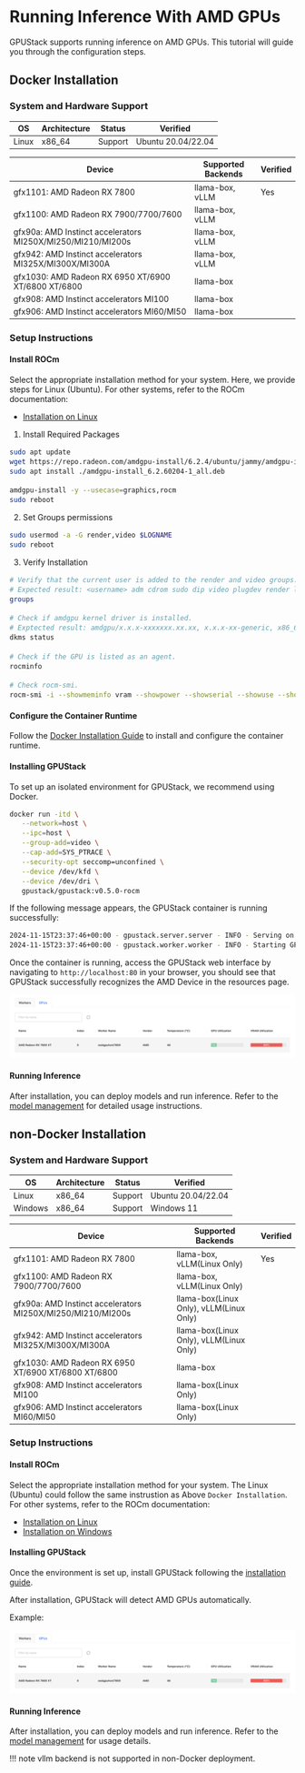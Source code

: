 # Running Inference With AMD GPUs

GPUStack supports running inference on AMD GPUs. This tutorial will guide you through the configuration steps.

## Docker Installation

### System and Hardware Support

| OS    | Architecture | Status  | Verified           |
| ----- | ------------ | ------- | ------------------ |
| Linux | x86_64       | Support | Ubuntu 20.04/22.04 |

| Device                                                      | Supported Backends | Verified |
| ----------------------------------------------------------- | ------------------ | -------- |
| gfx1101: AMD Radeon RX 7800                                 | llama-box, vLLM    | Yes      |
| gfx1100: AMD Radeon RX 7900/7700/7600                       | llama-box, vLLM    |          |
| gfx90a: AMD Instinct accelerators MI250X/MI250/MI210/MI200s | llama-box, vLLM    |          |
| gfx942: AMD Instinct accelerators MI325X/MI300X/MI300A      | llama-box, vLLM    |          |
| gfx1030: AMD Radeon RX 6950 XT/6900 XT/6800 XT/6800         | llama-box          |          |
| gfx908: AMD Instinct accelerators MI100                     | llama-box          |          |
| gfx906: AMD Instinct accelerators MI60/MI50                 | llama-box          |          |

### Setup Instructions

#### Install ROCm

Select the appropriate installation method for your system. Here, we provide steps for Linux (Ubuntu). For other systems, refer to the ROCm documentation:

- [Installation on Linux](https://rocm.docs.amd.com/projects/install-on-linux/en/docs-6.2.4/install/install-overview.html#package-manager-versus-amdgpu)

1. Install Required Packages

```bash
sudo apt update
wget https://repo.radeon.com/amdgpu-install/6.2.4/ubuntu/jammy/amdgpu-install_6.2.60204-1_all.deb
sudo apt install ./amdgpu-install_6.2.60204-1_all.deb

amdgpu-install -y --usecase=graphics,rocm
sudo reboot
```

2. Set Groups permissions

```bash
sudo usermod -a -G render,video $LOGNAME
sudo reboot
```

3. Verify Installation

```bash
# Verify that the current user is added to the render and video groups.
# Expected result: <username> adm cdrom sudo dip video plugdev render lpadmin lxd sambashare
groups

# Check if amdgpu kernel driver is installed.
# Exptected result: amdgpu/x.x.x-xxxxxxx.xx.xx, x.x.x-xx-generic, x86_64: installed
dkms status

# Check if the GPU is listed as an agent.
rocminfo

# Check rocm-smi.
rocm-smi -i --showmeminfo vram --showpower --showserial --showuse --showtemp --showproductname
```

#### Configure the Container Runtime

Follow the [Docker Installation Guide](https://docs.docker.com/desktop/install/linux/) to install and configure the container runtime.

#### Installing GPUStack

To set up an isolated environment for GPUStack, we recommend using Docker.

```bash
docker run -itd \
   --network=host \
   --ipc=host \
   --group-add=video \
   --cap-add=SYS_PTRACE \
   --security-opt seccomp=unconfined \
   --device /dev/kfd \
   --device /dev/dri \
   gpustack/gpustack:v0.5.0-rocm
```

If the following message appears, the GPUStack container is running successfully:

```bash
2024-11-15T23:37:46+00:00 - gpustack.server.server - INFO - Serving on 0.0.0.0:80.
2024-11-15T23:37:46+00:00 - gpustack.worker.worker - INFO - Starting GPUStack worker.
```

Once the container is running, access the GPUStack web interface by navigating to `http://localhost:80` in your browser, you should see that GPUStack successfully recognizes the AMD Device in the resources page.

![amd-device](../assets/tutorials/running-inference-with-amd-gpus/resources-amd-device.png)

#### Running Inference

After installation, you can deploy models and run inference. Refer to the [model management](../user-guide/model-management.md) for detailed usage instructions.

## non-Docker Installation

### System and Hardware Support

| OS      | Architecture | Status  | Verified           |
| ------- | ------------ | ------- | ------------------ |
| Linux   | x86_64       | Support | Ubuntu 20.04/22.04 |
| Windows | x86_64       | Support | Windows 11         |

| Device                                                      | Supported Backends                      | Verified |
| ----------------------------------------------------------- | --------------------------------------- | -------- |
| gfx1101: AMD Radeon RX 7800                                 | llama-box, vLLM(Linux Only)             | Yes      |
| gfx1100: AMD Radeon RX 7900/7700/7600                       | llama-box, vLLM(Linux Only)             |          |
| gfx90a: AMD Instinct accelerators MI250X/MI250/MI210/MI200s | llama-box(Linux Only), vLLM(Linux Only) |          |
| gfx942: AMD Instinct accelerators MI325X/MI300X/MI300A      | llama-box(Linux Only), vLLM(Linux Only) |          |
| gfx1030: AMD Radeon RX 6950 XT/6900 XT/6800 XT/6800         | llama-box                               |          |
| gfx908: AMD Instinct accelerators MI100                     | llama-box(Linux Only)                   |          |
| gfx906: AMD Instinct accelerators MI60/MI50                 | llama-box(Linux Only)                   |          |

### Setup Instructions

#### Install ROCm

Select the appropriate installation method for your system. The Linux (Ubuntu) could follow the same instrustion as Above `Docker Installation`. For other systems, refer to the ROCm documentation:

- [Installation on Linux](https://rocm.docs.amd.com/projects/install-on-linux/en/docs-6.2.4/install/install-overview.html#package-manager-versus-amdgpu)
- [Installation on Windows](https://rocm.docs.amd.com/projects/install-on-windows/en/docs-6.2.4/index.html#hip-sdk-installation)

#### Installing GPUStack

Once the environment is set up, install GPUStack following the [installation guide](../installation/installation-script.md).

After installation, GPUStack will detect AMD GPUs automatically.

Example:

![amd-device](../assets/tutorials/running-inference-with-amd-gpus/resources-amd-device.png)

#### Running Inference

After installation, you can deploy models and run inference. Refer to the [model management](../user-guide/model-management.md) for usage details.

!!! note
      vllm backend is not supported in non-Docker deployment.
